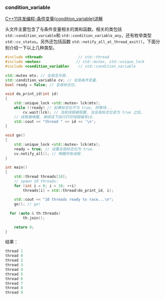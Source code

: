 ### condition_variable

[C++11并发编程-条件变量(condition_variable)详解](https://www.2cto.com/kf/201506/411327.html)

头文件主要包含了与条件变量相关的类和函数。相关的类包括 `std::condition_variable`和 `std::condition_variable_any`，还有枚举类型`std::cv_status`。另外还包括函数 `std::notify_all_at_thread_exit()`，下面分别介绍一下以上几种类型。

```cpp
#include <thread>                // std::thread
#include <mutex>                // std::mutex, std::unique_lock
#include <condition_variable>    // std::condition_variable
 
std::mutex mtx; // 全局互斥锁.
std::condition_variable cv; // 全局条件变量.
bool ready = false; // 全局标志位.
 
void do_print_id(int id)
{
    std::unique_lock <std::mutex> lck(mtx);
    while (!ready) // 如果标志位不为 true, 则等待...
        cv.wait(lck); // 当前线程被阻塞, 当全局标志位变为 true 之后,
    // 线程被唤醒, 继续往下执行打印线程编号id.
    std::cout << "thread " << id << '\n';
}
 
void go()
{
    std::unique_lock <std::mutex> lck(mtx);
    ready = true; // 设置全局标志位为 true.
    cv.notify_all(); // 唤醒所有线程.
}
 
int main()
{
    std::thread threads[10];
    // spawn 10 threads:
    for (int i = 0; i < 10; ++i)
        threads[i] = std::thread(do_print_id, i);
 
    std::cout << "10 threads ready to race...\n";
    go(); // go!
 
  for (auto & th:threads)
        th.join();
 
    return 0;
}
```

结果：

```cpp
thread 1
thread 0
thread 2
thread 3
thread 4
thread 5
thread 6
thread 7
thread 8
thread 9
```



